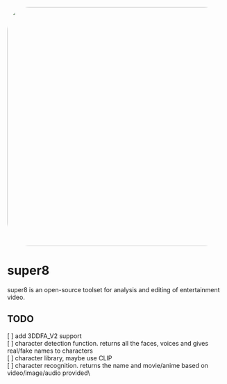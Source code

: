 <p align="center">
  <img width="550" height="auto" src="https://github.com/blancai/super8/blob/main/super8_2.JPG?raw=true" style="border-radius: 10%;">
</p>

# super8
super8 is an open-source toolset for analysis and editing of entertainment video.

## TODO
[ ] add 3DDFA_V2 support\
[ ] character detection function. returns all the faces, voices and gives real/fake names to characters\
[ ] character library, maybe use CLIP\
[ ] character recognition. returns the name and movie/anime based on video/image/audio provided\

